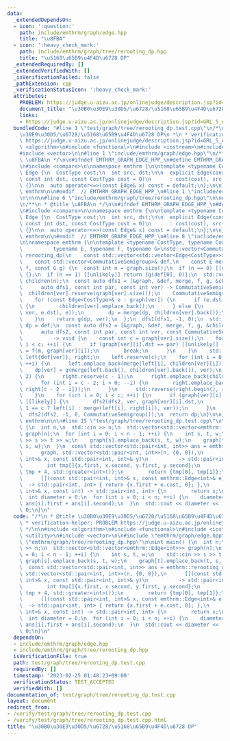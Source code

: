 ```yaml
---
data:
  _extendedDependsOn:
  - icon: ':question:'
    path: include/emthrm/graph/edge.hpp
    title: "\u8FBA"
  - icon: ':heavy_check_mark:'
    path: include/emthrm/graph/tree/rerooting_dp.hpp
    title: "\u5168\u65B9\u4F4D\u6728 DP"
  _extendedRequiredBy: []
  _extendedVerifiedWith: []
  _isVerificationFailed: false
  _pathExtension: cpp
  _verificationStatusIcon: ':heavy_check_mark:'
  attributes:
    PROBLEM: https://judge.u-aizu.ac.jp/onlinejudge/description.jsp?id=GRL_5_A
    document_title: "\u30B0\u30E9\u30D5/\u6728/\u5168\u65B9\u4F4D\u6728 DP"
    links:
    - https://judge.u-aizu.ac.jp/onlinejudge/description.jsp?id=GRL_5_A
  bundledCode: "#line 1 \"test/graph/tree/rerooting_dp.test.cpp\"\n/*\n * @title \u30B0\
    \u30E9\u30D5/\u6728/\u5168\u65B9\u4F4D\u6728 DP\n *\n * verification-helper: PROBLEM\
    \ https://judge.u-aizu.ac.jp/onlinejudge/description.jsp?id=GRL_5_A\n */\n\n#include\
    \ <algorithm>\n#include <functional>\n#include <iostream>\n#include <utility>\n\
    #include <vector>\n\n#line 1 \"include/emthrm/graph/edge.hpp\"\n/**\n * @title\
    \ \u8FBA\n */\n\n#ifndef EMTHRM_GRAPH_EDGE_HPP_\n#define EMTHRM_GRAPH_EDGE_HPP_\n\
    \n#include <compare>\n\nnamespace emthrm {\n\ntemplate <typename CostType>\nstruct\
    \ Edge {\n  CostType cost;\n  int src, dst;\n\n  explicit Edge(const int src,\
    \ const int dst, const CostType cost = 0)\n      : cost(cost), src(src), dst(dst)\
    \ {}\n\n  auto operator<=>(const Edge& x) const = default;\n};\n\n}  // namespace\
    \ emthrm\n\n#endif  // EMTHRM_GRAPH_EDGE_HPP_\n#line 1 \"include/emthrm/graph/tree/rerooting_dp.hpp\"\
    \n\n\n\n#line 6 \"include/emthrm/graph/tree/rerooting_dp.hpp\"\n\n#line 1 \"include/emthrm/graph/edge.hpp\"\
    \n/**\n * @title \u8FBA\n */\n\n#ifndef EMTHRM_GRAPH_EDGE_HPP_\n#define EMTHRM_GRAPH_EDGE_HPP_\n\
    \n#include <compare>\n\nnamespace emthrm {\n\ntemplate <typename CostType>\nstruct\
    \ Edge {\n  CostType cost;\n  int src, dst;\n\n  explicit Edge(const int src,\
    \ const int dst, const CostType cost = 0)\n      : cost(cost), src(src), dst(dst)\
    \ {}\n\n  auto operator<=>(const Edge& x) const = default;\n};\n\n}  // namespace\
    \ emthrm\n\n#endif  // EMTHRM_GRAPH_EDGE_HPP_\n#line 8 \"include/emthrm/graph/tree/rerooting_dp.hpp\"\
    \n\nnamespace emthrm {\n\ntemplate <typename CostType, typename CommutativeSemigroup,\n\
    \          typename E, typename F, typename G>\nstd::vector<CommutativeSemigroup>\
    \ rerooting_dp(\n    const std::vector<std::vector<Edge<CostType>>>& graph,\n\
    \    const std::vector<CommutativeSemigroup>& def,\n    const E merge, const F\
    \ f, const G g) {\n  const int n = graph.size();\n  if (n == 0) [[unlikely]] return\
    \ {};\n  if (n == 1) [[unlikely]] return {g(def[0], 0)};\n  std::vector<std::vector<CommutativeSemigroup>>\
    \ children(n);\n  const auto dfs1 = [&graph, &def, merge, f, g, &children](\n\
    \      auto dfs1, const int par, const int ver) -> CommutativeSemigroup {\n  \
    \  children[ver].reserve(graph[ver].size());\n    CommutativeSemigroup dp = def[ver];\n\
    \    for (const Edge<CostType>& e : graph[ver]) {\n      if (e.dst == par) [[unlikely]]\
    \ {\n        children[ver].emplace_back();\n      } else {\n        children[ver].emplace_back(f(dfs1(dfs1,\
    \ ver, e.dst), e));\n        dp = merge(dp, children[ver].back());\n      }\n\
    \    }\n    return g(dp, ver);\n  };\n  dfs1(dfs1, -1, 0);\n  std::vector<CommutativeSemigroup>\
    \ dp = def;\n  const auto dfs2 = [&graph, &def, merge, f, g, &children, &dp](\n\
    \      auto dfs2, const int par, const int ver, const CommutativeSemigroup& m)\n\
    \          -> void {\n    const int c = graph[ver].size();\n    for (int i = 0;\
    \ i < c; ++i) {\n      if (graph[ver][i].dst == par) [[unlikely]] {\n        children[ver][i]\
    \ = f(m, graph[ver][i]);\n        break;\n      }\n    }\n    std::vector<CommutativeSemigroup>\
    \ left{def[ver]}, right;\n    left.reserve(c);\n    for (int i = 0; i < c - 1;\
    \ ++i) {\n      left.emplace_back(merge(left[i], children[ver][i]));\n    }\n\
    \    dp[ver] = g(merge(left.back(), children[ver].back()), ver);\n    if (c >=\
    \ 2) {\n      right.reserve(c - 1);\n      right.emplace_back(children[ver].back());\n\
    \      for (int i = c - 2; i > 0; --i) {\n        right.emplace_back(merge(children[ver][i],\
    \ right[c - 2 - i]));\n      }\n      std::reverse(right.begin(), right.end());\n\
    \    }\n    for (int i = 0; i < c; ++i) {\n      if (graph[ver][i].dst != par)\
    \ [[likely]] {\n        dfs2(dfs2, ver, graph[ver][i].dst,\n             g(i +\
    \ 1 == c ? left[i] : merge(left[i], right[i]), ver));\n      }\n    }\n  };\n\
    \  dfs2(dfs2, -1, 0, CommutativeSemigroup());\n  return dp;\n}\n\n}  // namespace\
    \ emthrm\n\n\n#line 15 \"test/graph/tree/rerooting_dp.test.cpp\"\n\nint main()\
    \ {\n  int n;\n  std::cin >> n;\n  std::vector<std::vector<emthrm::Edge<int>>>\
    \ graph(n);\n  for (int i = 0; i < n - 1; ++i) {\n    int s, t, w;\n    std::cin\
    \ >> s >> t >> w;\n    graph[s].emplace_back(s, t, w);\n    graph[t].emplace_back(t,\
    \ s, w);\n  }\n  const std::vector<std::pair<int, int>> ans = emthrm::rerooting_dp(\n\
    \      graph, std::vector<std::pair<int, int>>(n, {0, 0}),\n      [](const std::pair<int,\
    \ int>& x, const std::pair<int, int>& y)\n          -> std::pair<int, int> {\n\
    \        int tmp[]{x.first, x.second, y.first, y.second};\n        std::sort(tmp,\
    \ tmp + 4, std::greater<int>());\n        return {tmp[0], tmp[1]};\n      },\n\
    \      [](const std::pair<int, int>& x, const emthrm::Edge<int>& e)\n        \
    \  -> std::pair<int, int> { return {x.first + e.cost, 0}; },\n      [](const std::pair<int,\
    \ int>& x, const int) -> std::pair<int, int> {\n        return x;\n      });\n\
    \  int diameter = 0;\n  for (int i = 0; i < n; ++i) {\n    diameter = std::max(diameter,\
    \ ans[i].first + ans[i].second);\n  }\n  std::cout << diameter << '\\n';\n  return\
    \ 0;\n}\n"
  code: "/*\n * @title \u30B0\u30E9\u30D5/\u6728/\u5168\u65B9\u4F4D\u6728 DP\n *\n\
    \ * verification-helper: PROBLEM https://judge.u-aizu.ac.jp/onlinejudge/description.jsp?id=GRL_5_A\n\
    \ */\n\n#include <algorithm>\n#include <functional>\n#include <iostream>\n#include\
    \ <utility>\n#include <vector>\n\n#include \"emthrm/graph/edge.hpp\"\n#include\
    \ \"emthrm/graph/tree/rerooting_dp.hpp\"\n\nint main() {\n  int n;\n  std::cin\
    \ >> n;\n  std::vector<std::vector<emthrm::Edge<int>>> graph(n);\n  for (int i\
    \ = 0; i < n - 1; ++i) {\n    int s, t, w;\n    std::cin >> s >> t >> w;\n   \
    \ graph[s].emplace_back(s, t, w);\n    graph[t].emplace_back(t, s, w);\n  }\n\
    \  const std::vector<std::pair<int, int>> ans = emthrm::rerooting_dp(\n      graph,\
    \ std::vector<std::pair<int, int>>(n, {0, 0}),\n      [](const std::pair<int,\
    \ int>& x, const std::pair<int, int>& y)\n          -> std::pair<int, int> {\n\
    \        int tmp[]{x.first, x.second, y.first, y.second};\n        std::sort(tmp,\
    \ tmp + 4, std::greater<int>());\n        return {tmp[0], tmp[1]};\n      },\n\
    \      [](const std::pair<int, int>& x, const emthrm::Edge<int>& e)\n        \
    \  -> std::pair<int, int> { return {x.first + e.cost, 0}; },\n      [](const std::pair<int,\
    \ int>& x, const int) -> std::pair<int, int> {\n        return x;\n      });\n\
    \  int diameter = 0;\n  for (int i = 0; i < n; ++i) {\n    diameter = std::max(diameter,\
    \ ans[i].first + ans[i].second);\n  }\n  std::cout << diameter << '\\n';\n  return\
    \ 0;\n}\n"
  dependsOn:
  - include/emthrm/graph/edge.hpp
  - include/emthrm/graph/tree/rerooting_dp.hpp
  isVerificationFile: true
  path: test/graph/tree/rerooting_dp.test.cpp
  requiredBy: []
  timestamp: '2023-02-25 01:48:23+09:00'
  verificationStatus: TEST_ACCEPTED
  verifiedWith: []
documentation_of: test/graph/tree/rerooting_dp.test.cpp
layout: document
redirect_from:
- /verify/test/graph/tree/rerooting_dp.test.cpp
- /verify/test/graph/tree/rerooting_dp.test.cpp.html
title: "\u30B0\u30E9\u30D5/\u6728/\u5168\u65B9\u4F4D\u6728 DP"
---
```

